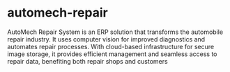 # automech-repair
AutoMech Repair System is an ERP solution that transforms the automobile repair industry. It uses computer vision for improved diagnostics and automates repair processes. With cloud-based infrastructure for secure image storage, it provides efficient management and seamless access to repair data, benefiting both repair shops and customers
